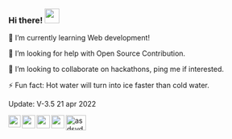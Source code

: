 ### Hi there! <img src="https://github.com/TheDudeThatCode/TheDudeThatCode/blob/master/Assets/Hi.gif" width="29px">

<!--
**asdsyd/asdsyd** is a ✨ _special_ ✨ repository because its `README.md` (this file) appears on your GitHub profile.

Here are some ideas to get you started:

- 🔭 I’m currently working on ...
- 🌱 I’m currently learning ...
- 👯 I’m looking to collaborate on ...
- 🤔 I’m looking for help with ...
- 💬 Ask me about ...
- 📫 How to reach me: ...
- 😄 Pronouns: ...
- ⚡ Fun fact: ...
-->
🌱 I’m currently learning Web development!

🤔 I’m looking for help with Open Source Contribution.

👯 I’m looking to collaborate on hackathons, ping me if interested.

⚡ Fun fact: Hot water will turn into ice faster than cold water.

Update: V-3.5 21 apr 2022

<a href="https://www.linkedin.com/in/asdsyd/">
  <img align="left" width="24px" src="https://cdn-icons-png.flaticon.com/512/174/174857.png"  />
</a>
<a href="https://twitter.com/asdsydd">
  <img align="left" width="26px" src="https://logodownload.org/wp-content/uploads/2014/09/twitter-logo-6.png" />
</a>
<a href="https://dev.to/asdsyd" target="blank"><img align="center" src="https://raw.githubusercontent.com/rahuldkjain/github-profile-readme-generator/master/src/images/icons/Social/devto.svg" alt="asdsyd" height="30" width="40" /></a>
<a href="mailto:ashasd02@gmail.com">
  <img align="left" width="26px" src="https://cdn-icons-png.flaticon.com/512/281/281769.png" />
</a>

<a href="https://t.me/asdsyd">
  <img align="left" width="26px" src="https://cdn-icons-png.flaticon.com/512/5968/5968804.png" />
</a>
























